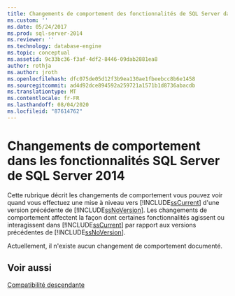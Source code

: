 ```yaml
---
title: Changements de comportement des fonctionnalités de SQL Server dans SQL Server 2014 | Microsoft Docs
ms.custom: ''
ms.date: 05/24/2017
ms.prod: sql-server-2014
ms.reviewer: ''
ms.technology: database-engine
ms.topic: conceptual
ms.assetid: 9c33bc36-f3af-4df2-8446-09dab2881ea8
author: rothja
ms.author: jroth
ms.openlocfilehash: dfc075de05d12f3b9ea130ae1fbeebcc8b6e1458
ms.sourcegitcommit: ad4d92dce894592a259721a1571b1d8736abacdb
ms.translationtype: MT
ms.contentlocale: fr-FR
ms.lasthandoff: 08/04/2020
ms.locfileid: "87614762"
---
```

# <a name="behavior-changes-to-sql-server-features-in-sql-server-2014"></a>Changements de comportement dans les fonctionnalités SQL Server de SQL Server 2014
  Cette rubrique décrit les changements de comportement vous pouvez voir quand vous effectuez une mise à niveau vers [!INCLUDE[ssCurrent](../includes/sscurrent-md.md)] d'une version précédente de [!INCLUDE[ssNoVersion](../includes/ssnoversion-md.md)]. Les changements de comportement affectent la façon dont certaines fonctionnalités agissent ou interagissent dans [!INCLUDE[ssCurrent](../includes/sscurrent-md.md)] par rapport aux versions précédentes de [!INCLUDE[ssNoVersion](../includes/ssnoversion-md.md)].  
  
 Actuellement, il n'existe aucun changement de comportement documenté.  
  
## <a name="see-also"></a>Voir aussi  
 [Compatibilité descendante](../../2014/getting-started/backward-compatibility.md)  
  
  
